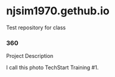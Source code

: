 # njsim1970.gethub.io
Test repository for class
### 360

<script src='//vizor.io/static/scripts/vizor-360-embed.js' data-vizorurl='//vizor.io/embed/njsim1970/nathan-s-test-360-project'></script>

Project Description

I call this photo TechStart Training #1.
